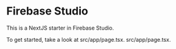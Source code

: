 # Firebase Studio

This is a NextJS starter in Firebase Studio.

To get started, take a look at src/app/page.tsx.
src/app/page.tsx.
